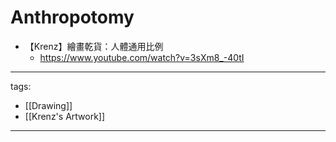 # Anthropotomy


* 【Krenz】繪畫乾貨：人體通用比例
  * https://www.youtube.com/watch?v=3sXm8_-40tI


---
tags:
  - [[Drawing]]
  - [[Krenz's Artwork]]
  
---
